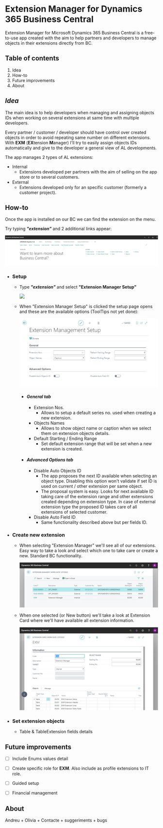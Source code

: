 # Extension Manager for Dynamics 365 Business Central

Extension Manager for Microsoft Dynamics 365 Business Central is a free-to-use app created with the aim to help partners and developers to manage objects in their extensions directly from BC.



## Table of contents

1. Idea
2. How-to
4. Future improvements
5. About



## ***Idea***

The main idea is to help developers when managing and assigning objects IDs when working on several extensions at same time with multiple developers.

Every partner / customer / developer should have control over created objects in order to avoid repeating same number on different extensions. With **EXM** (**EX**tension **M**anager) I'll try to easily assign objects IDs automatically and give to the developer a general view of AL developments.

The app manages 2 types of AL extensions:

- Internal
  - Extensions developed per partners with the aim of selling on the app store or to several customers.
- External
  - Extensions developed only for an specific customer (formerly a customer project).



## How-to

Once the app is installed on our BC we can find the extension on the menu.



Try typing ***"extension"*** and 2 additional links appear:

<img src=".\images\EXM_Menu.gif"/>

- ### Setup

  - Type ***"extension"*** and select **"Extension Manager Setup"**

    ![](C:\Users\picaz\Documents\AL\BCExtManager\images\EXM_Setup.png)

    

  - When "Extension Manager Setup" is clicked the setup page opens and these are the available options (ToolTips not yet done):

    <img src=".\images\EXM_Setup_detail.png"/>

    - #### ***General tab***

      - Extension Nos.
        - Allows to setup a default series no. used when creating a new extension.
      - Objects Names
        - Allows to show object name or caption when we select them on extension objects details.
      - Default Starting / Ending Range
        - Set default extension range that will be set when a new extension is created.

      

    - #### ***Advanced Options tab***

      - Disable Auto Objects ID
        - The app proposes the next ID available when selecting an object type. Disabling this option won't validate if set ID is used on current / other extension per same object.
        - The proposal system is easy. Looks for next available ID taking care of the extension range and other extensions created depending on extension type. In case of external extension type the proposed ID takes care of all extensions of selected customer.
      - Disable Auto Field ID
        - Same functionality described above but per fields ID.

  

- ### Create new extension

  - When selecting "Extension Manager" we'll see all of our extensions. Easy way to take a look and select which one to take care or create a new. Standard BC functionality.

    <img src=".\images\EXM_List.png"/>

    

  - When one selected (or New button) we'll take a look at Extension Card where we'll have available all extension information.

    <img src=".\images\EXM_Ext_Header.png"/>





- ### Set extension objects

  - Table & TableExtension fields details



## Future improvements

- [ ] Include Enums values detail
- [ ] Create specific role for **EXM**. Also include as profile extensions to IT role.
- [ ] Guided setup
- [ ] Financial management



## About

Andreu + Olivia + Contacte + suggeriments + bugs